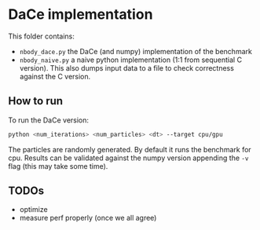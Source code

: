 # DaCe implementation

This folder contains:
- `nbody_dace.py` the DaCe (and numpy) implementation of the benchmark
- `nbody_naive.py` a naive python implementation (1:1 from sequential C version). This also dumps input data to a file to check correctness against the C version.

## How to run

To run the DaCe version:
```bash
python <num_iterations> <num_particles> <dt> --target cpu/gpu
```
The particles are randomly generated. By default it runs the benchmark for cpu.
Results can be validated against the numpy version appending the `-v` flag (this may take some time).

## TODOs
- optimize
- measure perf properly (once we all agree)